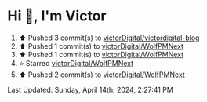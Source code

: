 <h1>Hi 👋, I'm Victor </h1>

<!--RECENT_ACTIVITY:start-->
1. ⬆️ Pushed 3 commit(s) to [victorDigital/victordigital-blog](https://github.com/victorDigital/victordigital-blog)<br>
2. ⬆️ Pushed 1 commit(s) to [victorDigital/WolfPMNext](https://github.com/victorDigital/WolfPMNext)<br>
3. ⬆️ Pushed 1 commit(s) to [victorDigital/WolfPMNext](https://github.com/victorDigital/WolfPMNext)<br>
4. ⭐ Starred [victorDigital/WolfPMNext](https://github.com/victorDigital/WolfPMNext)<br>
5. ⬆️ Pushed 2 commit(s) to [victorDigital/WolfPMNext](https://github.com/victorDigital/WolfPMNext)<br>
<!--RECENT_ACTIVITY:end-->

<!--RECENT_ACTIVITY:last_update-->
Last Updated: Sunday, April 14th, 2024, 2:27:41 PM
<!--RECENT_ACTIVITY:last_update_end-->
